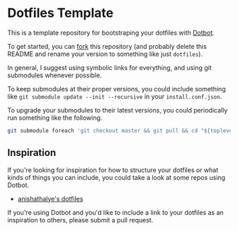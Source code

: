 Dotfiles Template
=================

This is a template repository for bootstraping your dotfiles with [Dotbot][1].

To get started, you can [fork][2] this repository (and probably delete this
README and rename your version to something like just `dotfiles`).

In general, I suggest using symbolic links for everything, and using git
submodules whenever possible.

To keep submodules at their proper versions, you could include something like
`git submodule update --init --recursive` in your `install.conf.json`.

To upgrade your submodules to their latest versions, you could periodically run
something like the following.

```bash
git submodule foreach 'git checkout master && git pull && cd "${toplevel}" && git add ":/${path}"'
```

Inspiration
-----------

If you're looking for inspiration for how to structure your dotfiles or what
kinds of things you can include, you could take a look at some repos using
Dotbot.

* [anishathalye's dotfiles][3]

If you're using Dotbot and you'd like to include a link to your dotfiles as an
inspiration to others, please submit a pull request.

[1]: https://github.com/anishathalye/dotbot
[2]: https://github.com/anishathalye/dotfiles_template/fork
[3]: https://github.com/anishathalye/dotfiles

